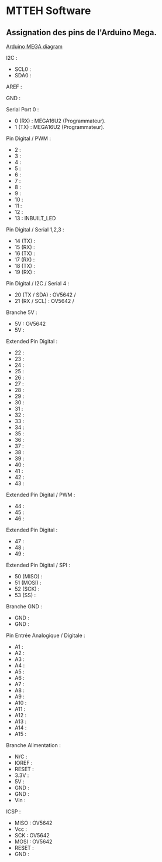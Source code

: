# MTTEH Software

## Assignation des pins de l'Arduino Mega.
[Arduino MEGA diagram](https://www.theengineeringprojects.com/wp-content/uploads/2018/06/introduction-to-arduino-mega-5.png)

I2C :
 - SCL0 : 
 - SDA0 : 
 
AREF :

GND : 

Serial Port 0 : 
 - 0 (RX) : MEGA16U2 (Programmateur).
 - 1 (TX) : MEGA16U2 (Programmateur).

Pin Digital / PWM : 
 - 2 : 
 - 3 : 
 - 4 : 
 - 5 : 
 - 6 : 
 - 7 : 
 - 8 : 
 - 9 : 
 - 10 : 
 - 11 : 
 - 12 : 
 - 13 : INBUILT_LED 

Pin Digital / Serial 1,2,3 :
 - 14 (TX) : 
 - 15 (RX) : 
 - 16 (TX) : 
 - 17 (RX) : 
 - 18 (TX) : 
 - 19 (RX) : 

Pin Digital / I2C / Serial 4 :
 - 20 (TX / SDA) : OV5642 / 
 - 21 (RX / SCL) : OV5642 / 

Branche 5V :
 - 5V : OV5642
 - 5V : 

Extended Pin Digital :
 - 22 : 
 - 23 : 
 - 24 : 
 - 25 : 
 - 26 : 
 - 27 : 
 - 28 : 
 - 29 : 
 - 30 : 
 - 31 : 
 - 32 : 
 - 33 : 
 - 34 : 
 - 35 : 
 - 36 : 
 - 37 : 
 - 38 : 
 - 39 : 
 - 40 : 
 - 41 : 
 - 42 : 
 - 43 : 

Extended Pin Digital / PWM :
 - 44 : 
 - 45 : 
 - 46 : 

Extended Pin Digital :
 - 47 : 
 - 48 : 
 - 49 : 

Extended Pin Digital / SPI :
 - 50 (MISO) : 
 - 51 (MOSI) : 
 - 52 (SCK) : 
 - 53 (SS) : 

Branche GND :
 - GND : 
 - GND : 

Pin Entrée Analogique / Digitale :
 - A1 : 
 - A2 : 
 - A3 : 
 - A4 : 
 - A5 : 
 - A6 : 
 - A7 : 
 - A8 : 
 - A9 : 
 - A10 : 
 - A11 : 
 - A12 : 
 - A13 : 
 - A14 : 
 - A15 : 

Branche Alimentation :
 - N/C : 
 - IOREF : 
 - RESET : 
 - 3.3V : 
 - 5V : 
 - GND : 
 - GND : 
 - Vin :
 
ICSP : 
 - MISO : OV5642
 - Vcc : 
 - SCK : OV5642
 - MOSI : OV5642
 - RESET : 
 - GND : 
